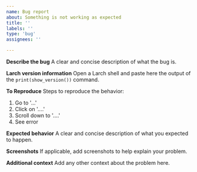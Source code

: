 ```yaml
---
name: Bug report
about: Something is not working as expected
title: ''
labels: ''
type: 'bug'
assignees: ''

---
```


**Describe the bug**
A clear and concise description of what the bug is.

**Larch version information**
Open a Larch shell and paste here the output of the `print(show_version())` command. 

**To Reproduce**
Steps to reproduce the behavior:
1. Go to '...'
2. Click on '....'
3. Scroll down to '....'
4. See error

**Expected behavior**
A clear and concise description of what you expected to happen.

**Screenshots**
If applicable, add screenshots to help explain your problem.

**Additional context**
Add any other context about the problem here.

